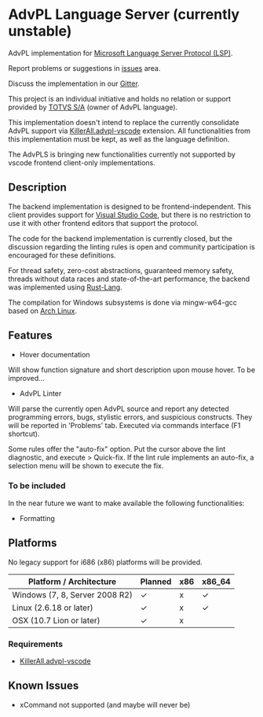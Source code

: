 # AdvPL Language Server (currently unstable)

AdvPL implementation for [Microsoft Language Server Protocol (LSP)](https://microsoft.github.io/language-server-protocol/).

Report problems or suggestions in [issues](https://gitlab.com/vlopes11/advpls_vscode/issues) area.

Discuss the implementation in our [Gitter](https://gitter.im/advpls/Lobby).

This project is an individual initiative and holds no relation or support provided by [TOTVS S/A](https://www.totvs.com/) (owner of AdvPL language).

This implementation doesn't intend to replace the currently consolidate AdvPL support via [KillerAll.advpl-vscode](https://marketplace.visualstudio.com/items?itemName=KillerAll.advpl-vscode) extension. All functionalities from this implementation must be kept, as well as the language definition.

The AdvPLS is bringing new functionalities currently not supported by vscode frontend client-only implementations.

## Description

The backend implementation is designed to be frontend-independent. This client provides support for [Visual Studio Code](https://code.visualstudio.com/), but there is no restriction to use it with other frontend editors that support the protocol.

The code for the backend implementation is currently closed, but the discussion regarding the linting rules is open and community participation is encouraged for these definitions.

For thread safety, zero-cost abstractions, guaranteed memory safety, threads without data races and state-of-the-art performance, the backend was implemented using [Rust-Lang](https://www.rust-lang.org/en-US/).

The compilation for Windows subsystems is done via mingw-w64-gcc based on [Arch Linux](https://www.archlinux.org/).

## Features

* Hover documentation

Will show function signature and short description upon mouse hover. To be improved...

* AdvPL Linter

 Will parse the currently open AdvPL source and report any detected programming errors, bugs, stylistic errors, and suspicious constructs. They will be reported in 'Problems' tab. Executed via commands interface (F1 shortcut).

 Some rules offer the "auto-fix" option. Put the cursor above the lint diagnostic, and execute > Quick-fix. If the lint rule implements an auto-fix, a selection menu will be shown to execute the fix.

### To be included

In the near future we want to make available the following functionalities:

* Formatting

## Platforms

No legacy support for i686 (x86) platforms will be provided.

| Platform / Architecture        | Planned | x86 | x86_64 |
|--------------------------------|---------|-----|--------|
| Windows (7, 8, Server 2008 R2) | ✓       | x   | ✓      |
| Linux (2.6.18 or later)        | ✓       | x   | ✓      |
| OSX (10.7 Lion or later)       | ✓       | x   |        |

### Requirements

* [KillerAll.advpl-vscode](https://marketplace.visualstudio.com/items?itemName=KillerAll.advpl-vscode)

## Known Issues

* xCommand not supported (and maybe will never be)

